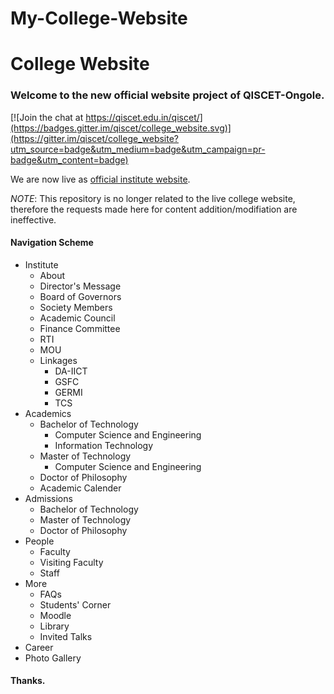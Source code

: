 # My-College-Website
# College Website
### Welcome to the new official website project of QISCET-Ongole. 

[![Join the chat at https://qiscet.edu.in/qiscet/](https://badges.gitter.im/qiscet/college_website.svg)](https://gitter.im/qiscet/college_website?utm_source=badge&utm_medium=badge&utm_campaign=pr-badge&utm_content=badge)

We are now live as [official institute website](http://qiscet.edu.in/).

*NOTE*: This repository is no longer related to the live college website, therefore the requests made here for content addition/modifiation are ineffective.


#### Navigation Scheme
* Institute
    * About
    * Director's Message
    * Board of Governors
    * Society Members
    * Academic Council
    * Finance Committee
    * RTI
    * MOU
    * Linkages
        * DA-IICT
        * GSFC
        * GERMI
        * TCS
* Academics
    * Bachelor of Technology
        * Computer Science and Engineering
        * Information Technology
    * Master of Technology
        * Computer Science and Engineering
    * Doctor of Philosophy
    * Academic Calender
* Admissions
    * Bachelor of Technology
    * Master of Technology
    * Doctor of Philosophy
* People
    * Faculty
    * Visiting Faculty
    * Staff
* More
    * FAQs
    * Students' Corner
    * Moodle
    * Library
    * Invited Talks
* Career
* Photo Gallery

#### Thanks.
